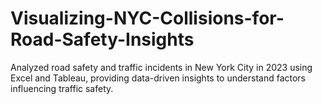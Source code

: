 # Visualizing-NYC-Collisions-for-Road-Safety-Insights
Analyzed road safety and traffic incidents in New York City in 2023 using Excel and Tableau, providing data-driven insights to understand factors influencing traffic safety. 
